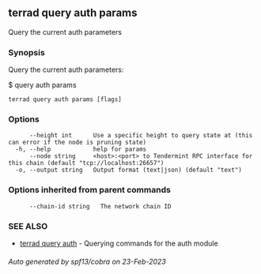 ## terrad query auth params

Query the current auth parameters

### Synopsis

Query the current auth parameters:

$ <appd> query auth params

```
terrad query auth params [flags]
```

### Options

```
      --height int      Use a specific height to query state at (this can error if the node is pruning state)
  -h, --help            help for params
      --node string     <host>:<port> to Tendermint RPC interface for this chain (default "tcp://localhost:26657")
  -o, --output string   Output format (text|json) (default "text")
```

### Options inherited from parent commands

```
      --chain-id string   The network chain ID
```

### SEE ALSO

* [terrad query auth](terrad_query_auth.md)	 - Querying commands for the auth module

###### Auto generated by spf13/cobra on 23-Feb-2023
